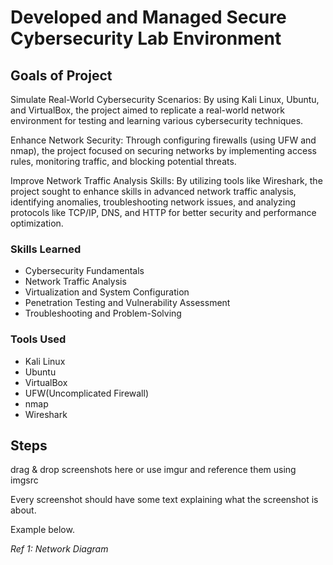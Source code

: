 # Developed and Managed Secure Cybersecurity Lab Environment

## Goals of Project

Simulate Real-World Cybersecurity Scenarios: By using Kali Linux, Ubuntu, and VirtualBox, the project aimed to replicate a real-world network environment for testing and learning various cybersecurity techniques.

Enhance Network Security: Through configuring firewalls (using UFW and nmap), the project focused on securing networks by implementing access rules, monitoring traffic, and blocking potential threats.

Improve Network Traffic Analysis Skills: By utilizing tools like Wireshark, the project sought to enhance skills in advanced network traffic analysis, identifying anomalies, troubleshooting network issues, and analyzing protocols like TCP/IP, DNS, and HTTP for better security and performance optimization.

### Skills Learned

- Cybersecurity Fundamentals
- Network Traffic Analysis
- Virtualization and System Configuration
- Penetration Testing and Vulnerability Assessment
- Troubleshooting and Problem-Solving

### Tools Used

- Kali Linux
- Ubuntu
- VirtualBox
- UFW(Uncomplicated Firewall)
- nmap
- Wireshark

## Steps
drag & drop screenshots here or use imgur and reference them using imgsrc

Every screenshot should have some text explaining what the screenshot is about.

Example below.

*Ref 1: Network Diagram*

